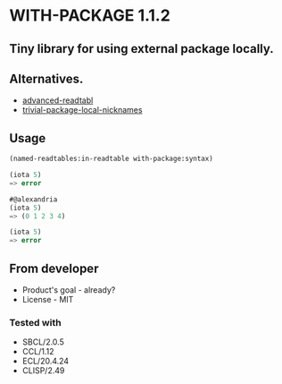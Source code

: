 # WITH-PACKAGE 1.1.2

## Tiny library for using external package locally.

## Alternatives.

* [advanced-readtabl](https://github.com/Kalimehtar/advanced-readtable)
* [trivial-package-local-nicknames](https://github.com/phoe/trivial-package-local-nicknames)

## Usage
```lisp
(named-readtables:in-readtable with-package:syntax)

(iota 5)
=> error

#@alexandria
(iota 5)
=> (0 1 2 3 4)

(iota 5)
=> error
```

## From developer

* Product's goal - already?
* License - MIT
### Tested with
* SBCL/2.0.5
* CCL/1.12
* ECL/20.4.24
* CLISP/2.49

